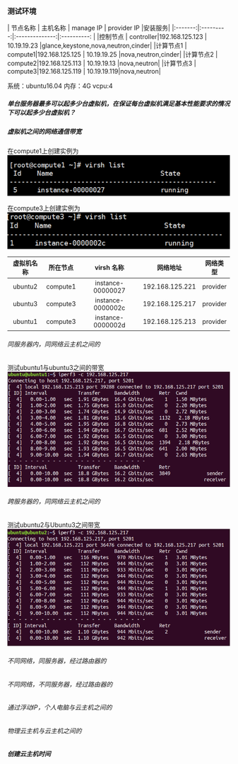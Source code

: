 ### 测试环境

| 节点名称 |  主机名称  | manage IP      | provider IP |安装服务|
|:-------:|:---------:|:--------------:|:----------: |
|控制节点  | controller|192.168.125.123 | 10.19.19.23 |glance,keystone,nova,neutron,cinder|
|计算节点1 |   compute1|192.168.125.125 | 10.19.19.25 |nova,neutron,cinder|
|计算节点2 |   compute2|192.168.125.113 | 10.19.19.13 |nova,neutron|
|计算节点3 |   compute3|192.168.125.119 | 10.19.19.119|nova,neutron|


系统：ubuntu16.04
内存：4G
vcpu:4

##### 单台服务器最多可以起多少台虚拟机，在保证每台虚拟机满足基本性能要求的情况下可以起多少台虚拟机？





##### 虚拟机之间的网络通信带宽

在compute1上创建实例为
![](assets/markdown-img-paste-20180926131746672.png)


在compute3上创建实例为
![](assets/markdown-img-paste-20180926131809929.png)



| 虚拟机名称 | 所在节点 | virsh 名称       |  网络地址        |网络类型 |
|:---------:|:-------:|:----------------:|:--------------: |:------:|
|ubuntu2    | compute1| instance-00000027| 192.168.125.221 |provider|
|ubuntu3    | compute3| instance-0000002c| 192.168.125.217 |provider|
|ubuntu1    | compute3| instance-0000002d| 192.168.125.213 |provider|

###### 同服务器内，同网络云主机之间的

测试ubuntu1与ubuntu3之间的带宽
![](assets/markdown-img-paste-20180926152529776.png)

###### 跨服务器的，同网络云主机之间的

测试ubuntu2与Ubuntu3之间带宽
![](assets/markdown-img-paste-20180926152914224.png)


###### 不同网络，同服务器，经过路由器的

###### 不同网络，不同服务器，经过路由器的

###### 通过浮动IP，个人电脑与云主机之间的

###### 物理云主机与云主机之间的




##### 创建云主机时间
